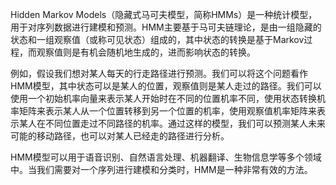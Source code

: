 Hidden Markov Models（隐藏式马可夫模型，简称HMMs）是一种统计模型，用于对序列数据进行建模和预测。HMM主要基于马可夫链理论，是由一组隐藏的状态和一组观察值（或称可见状态）组成的，其中状态的转换是基于Markov过程，而观察值则是有机会随机地生成的，进而影响状态的转换。

例如，假设我们想对某人每天的行走路径进行预测。我们可以将这个问题看作HMM模型，其中状态可以是某人的位置，观察值则是某人走过的路径。我们可以使用一个初始机率向量来表示某人开始时在不同的位置机率不同，使用状态转换机率矩阵来表示某人从一个位置转移到另一个位置的机率，使用观察值机率矩阵来表示某人在不同位置走过不同路径的机率。通过这样的模型，我们可以预测某人未来可能的移动路径，也可以对某人已经走的路径进行分析。

HMM模型可以用于语音识别、自然语言处理、机器翻译、生物信息学等多个领域中。当我们需要对一个序列进行建模和分类时，HMM是一种非常有效的方法。